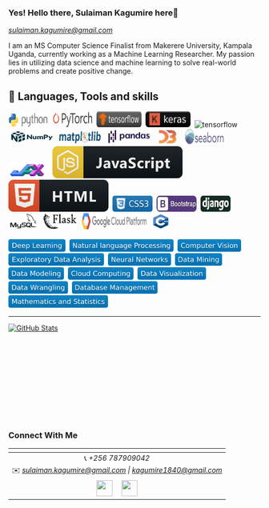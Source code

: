 ### Yes! Hello there, Sulaiman Kagumire here👋
*sulaiman.kagumire@gmail.com*

I am an MS Computer Science Finalist from Makerere University, Kampala Uganda, currently working as a Machine Learning Researcher. My passion lies in utilizing data science and machine learning to solve real-world problems and create positive change.


## 💼 Languages, Tools and skills

<div> 
   <img src="https://github.com/ksulaiman1/ksulaiman1/blob/main/svg/python.png" title="Javascript" alt="pythorn" width="80" height="30"/>&nbsp;
   <img src="https://github.com/ksulaiman1/ksulaiman1/blob/main/svg/pytorch.png" title="Javascript" alt="pytorch" width="80" height="30" />&nbsp;
   <img src="https://github.com/ksulaiman1/ksulaiman1/blob/main/svg/tensorflow.svg" title="tensorflow" alt="tensorflow" width="90" height="32" />&nbsp; 
   <img src="https://github.com/ksulaiman1/ksulaiman1/blob/main/svg/keras.svg" title="tensorflow" alt="tensorflow" width="90" height="32" />&nbsp;
   <img src="https://img.shields.io/badge/S-Scikit--Learn-orange" title="scikitlearn" alt="tensorflow" width="100" height="32" />&nbsp;
   <img src="https://github.com/ksulaiman1/ksulaiman1/blob/main/svg/numpy.png" title="numpy" alt="tensorflow" width="90" height="32" />&nbsp;
   <img src="https://github.com/ksulaiman1/ksulaiman1/blob/main/svg/mat.png" title="matplotlib" alt="tensorflow" width="90" height="32" />&nbsp;
   <img src="https://github.com/ksulaiman1/ksulaiman1/blob/main/svg/pandas.png" title="pandas" alt="tensorflow" width="90" height="32" />&nbsp;
   <img src="https://github.com/ksulaiman1/ksulaiman1/blob/main/svg/d3.png" title="d3" alt="tensorflow" width="50" height="32" />&nbsp;
   <img src="https://github.com/ksulaiman1/ksulaiman1/blob/main/svg/sea.png" title="d3" alt="tensorflow" width="80" height="32" />&nbsp;
   <img src="https://github.com/ksulaiman1/ksulaiman1/blob/main/svg/jax.png" title="d3" alt="tensorflow" width="80" height="32" />&nbsp;
  <img src="https://github.com/ksulaiman1/ksulaiman1/blob/main/svg/javascript.svg" title="Javascript" alt="Java"/>&nbsp;
  <img src="https://github.com/ksulaiman1/ksulaiman1/blob/main/svg/html.svg" title="Java" alt="html" />&nbsp;
  <img src="https://github.com/ksulaiman1/ksulaiman1/blob/main/svg/css.svg" title="Java" alt="css" width="80" height="32"/>&nbsp;
   <img src="https://github.com/ksulaiman1/ksulaiman1/blob/main/svg/boot.png" title="d3" alt="tensorflow" width="80" height="32" />&nbsp;
<!--    <img src="https://github.com/ksulaiman1/ksulaiman1/blob/main/svg/sql.png" title="d3" alt="tensorflow" width="50" height="32" />&nbsp; -->
   <img src="https://github.com/ksulaiman1/ksulaiman1/blob/main/svg/django.png" title="d3" alt="tensorflow" width="60" height="32" />&nbsp;
   <img src="https://github.com/ksulaiman1/ksulaiman1/blob/main/svg/mysql.png" title="d3" alt="tensorflow" width="60" height="32" />&nbsp;
   <img src="https://github.com/ksulaiman1/ksulaiman1/blob/main/svg/flask.png" title="d3" alt="tensorflow" width="70" height="32" />&nbsp;
   <img src="https://github.com/ksulaiman1/ksulaiman1/blob/main/svg/gcp.png" title="d3" alt="tensorflow" width="130" height="32" />&nbsp;
  <img src="https://github.com/ksulaiman1/ksulaiman1/blob/main/svg/cpp.png" title="d3" alt="tensorflow" width="40" height="32" />&nbsp; 
   
</div>
   <br>

<div>
   <img src="https://github.com/ksulaiman1/ksulaiman1/blob/main/svg/dl.svg" title="d3" alt="tensorflow" height="25"  />&nbsp;
  <img src="https://github.com/ksulaiman1/ksulaiman1/blob/main/svg/nlp.svg" title="d3" alt="tensorflow" height="25" />&nbsp; 
  <img src="https://github.com/ksulaiman1/ksulaiman1/blob/main/svg/cv.svg" title="d3" alt="tensorflow" height="25"  />&nbsp;
  <img src="https://github.com/ksulaiman1/ksulaiman1/blob/main/svg/eda.svg" title="d3" alt="tensorflow" height="25"  />&nbsp; 
  <img src="https://github.com/ksulaiman1/ksulaiman1/blob/main/svg/nw.svg" title="d3" alt="tensorflow" height="25"  />&nbsp; 
  <img src="https://github.com/ksulaiman1/ksulaiman1/blob/main/svg/dm.svg" title="d3" alt="tensorflow" height="25"  />&nbsp;
  <img src="https://github.com/ksulaiman1/ksulaiman1/blob/main/svg/modeling.svg" title="d3" alt="tensorflow" height="25"  />&nbsp;
  <img src="https://github.com/ksulaiman1/ksulaiman1/blob/main/svg/cc.svg" title="d3" alt="tensorflow" height="25"  />&nbsp;
  <img src="https://github.com/ksulaiman1/ksulaiman1/blob/main/svg/dv.svg" title="d3" alt="tensorflow" height="25"  />&nbsp;
  <img src="https://github.com/ksulaiman1/ksulaiman1/blob/main/svg/dw.svg" title="d3" alt="tensorflow" height="25"  />&nbsp;
  <img src="https://github.com/ksulaiman1/ksulaiman1/blob/main/svg/db.svg" title="d3" alt="tensorflow" height="25"  />&nbsp;
  <img src="https://github.com/ksulaiman1/ksulaiman1/blob/main/svg/mst.svg" title="d3" alt="tensorflow" height="25"  />&nbsp;   
</div>

<hr/>
<a href="https://github.com/sulaiman-kagumire/sulaiman-kagumire">
  <img style="min-height: 190px; style="width: 53vw" src="https://github-readme-stats.vercel.app/api?username=sulaiman-kagumire&show_icons=true&line_height=27&count_private=true&&theme=radical" alt="GitHub Stats" />
</a>

### Connect With Me
|  <a href="https://github.com/sulaiman-kagumire"></a> |
|:---------------------------------------------------------------------------------------------------------------------------------------: |
|📞 *+256 787909042*|
|✉️ *sulaiman.kagumire@gmail.com \| kagumire1840@gmail.com*|
 <a href="https://www.linkedin.com/in/sulaiman-kagumire-3b2a97135/"><img src="https://i.ibb.co/Kx2GSrT/linkedin.png" width="32px" height="32px"></a> &nbsp; &nbsp; <a href="https://github.com/sulaiman-kagumire"><img src="https://cdn.iconscout.com/icon/free/png-256/github-108-438008.png" width="32px" height="32px"></a>  |






